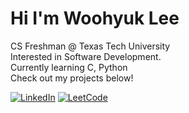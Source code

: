 # Hi I'm Woohyuk Lee  

CS Freshman @ Texas Tech University  
Interested in Software Development.  
Currently learning C, Python  
Check out my projects below!  
  

[![LinkedIn](https://img.shields.io/badge/LinkedIn-blue?logo=linkedin&logoColor=white)](https://www.linkedin.com/in/woohyuk-lee/)
[![LeetCode](https://img.shields.io/badge/LeetCode-orange?logo=leetcode&logoColor=white)](https://leetcode.com/u/woohyuklee/)
